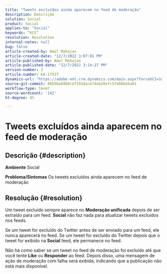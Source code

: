 ```yaml
---
title: "Tweets excluídos ainda aparecem no feed de moderação"
description: Descrição
solution: Social
product: Social
applies-to: "Social"
keywords: “KCS”
resolution: Resolution
internal-notes: null
bug: false
article-created-by: Amol Mahajan
article-created-date: "12/7/2022 3:07:01 PM"
article-published-by: Amol Mahajan
article-published-date: "12/7/2022 3:14:27 PM"
version-number: 2
article-number: KA-17527
dynamics-url: "https://adobe-ent.crm.dynamics.com/main.aspx?forceUCI=1&pagetype=entityrecord&etn=knowledgearticle&id=414e15c8-4076-ed11-81aa-6045bd006a22"
source-git-commit: 86b96a69b0cef1918ace74eb20efc5fe08bd4a01
workflow-type: tm+mt
source-wordcount: '142'
ht-degree: 4%

---
```


# Tweets excluídos ainda aparecem no feed de moderação

## Descrição {#description}

<b>Ambiente</b>
Social


<b>Problema/Sintomas</b>
Os tweets excluídos ainda aparecem no feed de moderação


## Resolução {#resolution}


Um tweet excluído sempre aparece no <b>Moderação unificada</b> depois de ser extraído para um feed. <b>Social</b> não faz nada para atualizar tweets excluídos nos feeds.

Se um tweet for excluído do Twitter antes de ser enviado para um feed, ele nunca aparecerá no feed. Se um tweet for excluído do Twitter depois que o tweet for exibido na <b>Social</b> feed, ele permanece no feed.

Não há como saber se um tweet no feed de moderação foi excluído até que você tente <b>Like</b> ou <b>Responder</b> ao feed. Depois disso, uma mensagem de ação de moderação com falha será exibida, indicando que a publicação não está mais disponível.
